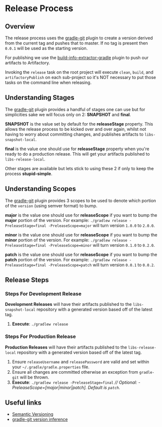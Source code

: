 # Release Process

## Overview

The release process uses the [gradle-git](https://github.com/ajoberstar/gradle-git) plugin to 
create a version derived from the current tag and pushes that to master. If no tag is present then 
`0.0.1` will be used as the starting version.

For publishing we use the [build-info-extractor-gradle](https://github.com/JFrogDev/build-info) 
plugin to push our artifacts to Artifactory.

Invoking the `release` task on the root project will execute `clean`, `build`, and 
`artifactoryPublish` on each sub-project so it's NOT necessary to put those tasks on 
the command line when releasing.

## Understanding Stages

The [gradle-git](https://github.com/ajoberstar/gradle-git) plugin provides a handful of stages 
one can use but for simplicities sake we will focus only on 2: **SNAPSHOT** and **final**. 

**SNAPSHOT** is the value set by default for the **releaseStage** property. This allows the release process to be 
kicked over and over again, whilst not having to worry about committing changes, and publishes 
artifacts to `libs-snapshot-local`. 

**final** is the value one should use for **releaseStage** property when you're ready to do a production release. 
This will get your artifacts published to `libs-release-local`.

Other stages are available but lets stick to using these 2 if only to keep the process **stupid-simple**.

## Understanding Scopes

The [gradle-git](https://github.com/ajoberstar/gradle-git) plugin provides 3 scopes to be used to 
denote which portion of the `version` (using semver format) to bump.

**major** is the value one should use for **releaseScope** if you want to bump the **major** portion of 
the version. For example: `./gradlew release -PreleaseStage=final -PreleaseScope=major` will turn 
version `1.0.0` to `2.0.0`.

**minor** is the value one should use for **releaseScope** if you want to bump the **minor** portion of 
the version. For example: `./gradlew release -PreleaseStage=final -PreleaseScope=minor` will turn 
version `0.1.0` to `0.2.0`.

**patch** is the value one should use for **releaseScope** if you want to bump the **patch** portion of 
the version. For example: `./gradlew release -PreleaseStage=final -PreleaseScope=patch` will turn 
version `0.0.1` to `0.0.2`.

## Release Steps

### Steps For Development Release

**Development Releases** will have their artifacts published to the `libs-snapshot-local` 
repository with a generated version based off of the latest tag.

1. **Execute**: `./gradlew release` 

### Steps For Production Release

**Production Releases** will have their artifacts published to the `libs-release-local` 
repository with a generated version based off of the latest tag.

1. Ensure `releaseUsername` and `releasePassword` are valid and set within your `~/.gradle/gradle.properties` file.
2. Ensure all changes are committed otherwise an exception from `gradle-git` will be thrown.
3. **Execute**: `./gradlew release -PreleaseStage=final` _// Optional: -PreleaseScope=[major|minor|patch]. Default is `patch`._

## Useful links
* [Semantic Versioning](http://semver.org/)
* [gradle-git version inference](https://github.com/ajoberstar/gradle-git/wiki/Release%20Plugins#version-inference)
